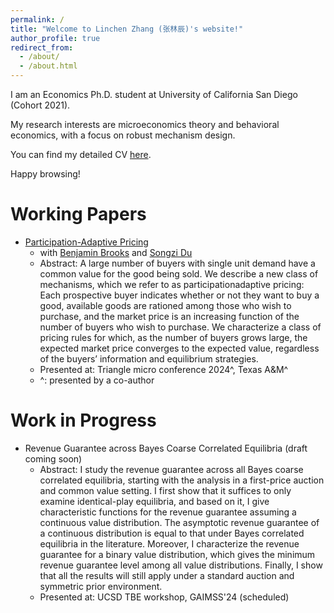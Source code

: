```yaml
---
permalink: /
title: "Welcome to Linchen Zhang (张林辰)'s website!"
author_profile: true
redirect_from: 
  - /about/
  - /about.html
---
```


I am an Economics Ph.D. student at University of California San Diego (Cohort 2021). 

My research interests are microeconomics theory and behavioral economics, with a focus on robust mechanism design. 

You can find my detailed CV [here](/files/Linchen_Zhang_CV_2024.pdf).

Happy browsing!

Working Papers
======
* [Participation-Adaptive Pricing](/files/bdz_pricing.pdf)
  * with [Benjamin Brooks](https://www.benjaminbrooks.net/) and [Songzi Du](https://econweb.ucsd.edu/~sodu/)
  * Abstract: A large number of buyers with single unit demand have a common value for the good
being sold. We describe a new class of mechanisms, which we refer to as participationadaptive pricing: Each prospective buyer indicates whether or not they want to buy a
good, available goods are rationed among those who wish to purchase, and the market
price is an increasing function of the number of buyers who wish to purchase. We
characterize a class of pricing rules for which, as the number of buyers grows large,
the expected market price converges to the expected value, regardless of the buyers’
information and equilibrium strategies.
  * Presented at: Triangle micro conference 2024^, Texas A&M^
  * ^: presented by a co-author

  
Work in Progress
======
* Revenue Guarantee across Bayes Coarse Correlated Equilibria (draft coming soon)
  * Abstract: I study the revenue guarantee across all Bayes coarse correlated equilibria, starting with the analysis in a first-price auction and common value setting. I first show that it suffices to only examine identical-play equilibria, and based on it, I give characteristic functions for the revenue guarantee assuming a continuous value distribution. The asymptotic revenue guarantee of a continuous distribution is equal to that under Bayes correlated equilibria in the literature. Moreover, I characterize the revenue guarantee for a binary value distribution, which gives the minimum revenue guarantee level among all value distributions. Finally, I show that all the results will still apply under a standard auction and symmetric prior environment.
  * Presented at: UCSD TBE workshop, GAIMSS'24 (scheduled)
  



